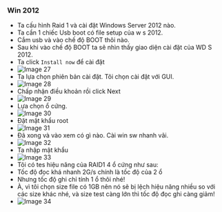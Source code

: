 ### Win 2012 
  - Ta cấu hình Raid 1 và cài đặt Windows Server 2012 nào.
  - Ta cần 1 chiếc Usb boot có file setup của w s 2012.
  - Cắm usb và vào chế độ BOOT thôi nào.
- Sau khi vào chế độ BOOT ta sẽ nhìn thấy giao diện cài đặt của WD S 2012.
- Ta click `Install now` để cài đặt
- ![Image 27](https://img001.prntscr.com/file/img001/8pIrV-l2TXC4Xl-eQ_q7nA.png)
- Ta lựa chọn phiên bản cài đặt. Tôi chọn cài đặt với GUI.
- ![Image 28](https://img001.prntscr.com/file/img001/A47KqQNoSuOvrqZMZfPnvQ.png)
- Chấp nhận điều khoản rồi click Next
- ![Image 29](https://img001.prntscr.com/file/img001/bH7oh55kRz6nlnpgd3Na4g.png)
- Lựa chọn ổ cứng.
- ![Image 30](https://img001.prntscr.com/file/img001/jJRNRTA0RGC29tBlrQBaeg.png)
- Đặt mật khẩu root
- ![Image 31](https://img001.prntscr.com/file/img001/IHCm3FD5Q1iBi5H_bUgiqA.png)
- Đã xong và vào xem có gì nào. Cài win sw nhanh vãi.
- ![Image 32](https://img001.prntscr.com/file/img001/8ub7aUGeQ_aOWeiVn3QuHA.png)
- Ta nhập mật khẩu
- ![Image 33](https://img001.prntscr.com/file/img001/DMMxzUBbRkC_aoNXQJJmaQ.png)
- Tôi có tes hiệu năng của RAID1 4 ổ cứng như sau:
- Tốc độ đọc khá nhanh 2G/s chính là tốc độ của 2 ổ
- Nhưng tốc độ ghi chỉ tính 1 ổ thôi nhé!
- À, vì tôi chọn size file có 1GB nên nó sẽ bị lệch hiệu năng nhiều so với các size khác nhé,
và size test càng lớn thì tốc độ đọc ghi càng giảm!
- ![Image 34](https://img001.prntscr.com/file/img001/5WCQuyFaRGqVLyMj8dDSjA.png)
